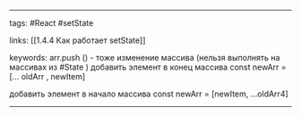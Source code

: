 ____

tags: #React #setState 

links: [[1.4.4 Как работает setState]]

keywords:
arr.push () - тоже изменение массива (нельзя выполнять на массивах из #State )
добавить элемент в конец массива
const newArr = [... oldArr , newItem]

добавить элемент в начало массива
const newArr = [newItem, ...oldArr4]

_____

